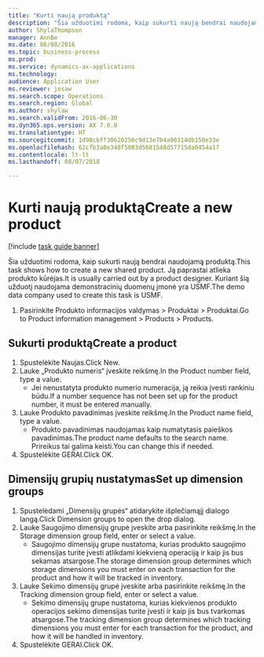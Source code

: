 ```yaml
--- 
title: "Kurti naują produktą"
description: "Šia užduotimi rodoma, kaip sukurti naują bendrai naudojamą produktą."
author: ShylaThompson
manager: AnnBe
ms.date: 06/08/2016
ms.topic: business-process
ms.prod: 
ms.service: dynamics-ax-applications
ms.technology: 
audience: Application User
ms.reviewer: josaw
ms.search.scope: Operations
ms.search.region: Global
ms.author: shylaw
ms.search.validFrom: 2016-06-30
ms.dyn365.ops.version: AX 7.0.0
ms.translationtype: HT
ms.sourcegitcommit: 1d98cbff30620256c9d13e7b4a90314db150e33e
ms.openlocfilehash: 62cfb3a8e348f5083d5681548d57715da0454a17
ms.contentlocale: lt-lt
ms.lasthandoff: 08/07/2018

---
```

# <a name="create-a-new-product"></a><span data-ttu-id="ba000-103">Kurti naują produktą</span><span class="sxs-lookup"><span data-stu-id="ba000-103">Create a new product</span></span>

[!include [task guide banner](../../includes/task-guide-banner.md)]

<span data-ttu-id="ba000-104">Šia užduotimi rodoma, kaip sukurti naują bendrai naudojamą produktą.</span><span class="sxs-lookup"><span data-stu-id="ba000-104">This task shows how to create a new shared product.</span></span> <span data-ttu-id="ba000-105">Ją paprastai atlieka produkto kūrėjas.</span><span class="sxs-lookup"><span data-stu-id="ba000-105">It is usually carried out by a product designer.</span></span> <span data-ttu-id="ba000-106">Kuriant šią užduotį naudojama demonstracinių duomenų įmonė yra USMF.</span><span class="sxs-lookup"><span data-stu-id="ba000-106">The demo data company used to create this task is USMF.</span></span>

1. <span data-ttu-id="ba000-107">Pasirinkite Produkto informacijos valdymas > Produktai > Produktai.</span><span class="sxs-lookup"><span data-stu-id="ba000-107">Go to Product information management > Products > Products.</span></span>

## <a name="create-a-product"></a><span data-ttu-id="ba000-108">Sukurti produktą</span><span class="sxs-lookup"><span data-stu-id="ba000-108">Create a product</span></span>
1. <span data-ttu-id="ba000-109">Spustelėkite Naujas.</span><span class="sxs-lookup"><span data-stu-id="ba000-109">Click New.</span></span>
2. <span data-ttu-id="ba000-110">Lauke „Produkto numeris“ įveskite reikšmę.</span><span class="sxs-lookup"><span data-stu-id="ba000-110">In the Product number field, type a value.</span></span>
    * <span data-ttu-id="ba000-111">Jei nenustatyta produkto numerio numeracija, ją reikia įvesti rankiniu būdu.</span><span class="sxs-lookup"><span data-stu-id="ba000-111">If a number sequence has not been set up for the product number, it must be entered manually.</span></span>  
3. <span data-ttu-id="ba000-112">Lauke Produkto pavadinimas įveskite reikšmę.</span><span class="sxs-lookup"><span data-stu-id="ba000-112">In the Product name field, type a value.</span></span>
    * <span data-ttu-id="ba000-113">Produkto pavadinimas naudojamas kaip numatytasis paieškos pavadinimas.</span><span class="sxs-lookup"><span data-stu-id="ba000-113">The product name defaults to the search name.</span></span> <span data-ttu-id="ba000-114">Prireikus tai galima keisti.</span><span class="sxs-lookup"><span data-stu-id="ba000-114">You can change this if needed.</span></span>  
4. <span data-ttu-id="ba000-115">Spustelėkite GERAI.</span><span class="sxs-lookup"><span data-stu-id="ba000-115">Click OK.</span></span>

## <a name="set-up-dimension-groups"></a><span data-ttu-id="ba000-116">Dimensijų grupių nustatymas</span><span class="sxs-lookup"><span data-stu-id="ba000-116">Set up dimension groups</span></span>
1. <span data-ttu-id="ba000-117">Spustelėdami „Dimensijų grupės“ atidarykite išplečiamąjį dialogo langą.</span><span class="sxs-lookup"><span data-stu-id="ba000-117">Click Dimension groups to open the drop dialog.</span></span>
2. <span data-ttu-id="ba000-118">Lauke Saugojimo dimensijų grupė įveskite arba pasirinkite reikšmę.</span><span class="sxs-lookup"><span data-stu-id="ba000-118">In the Storage dimension group field, enter or select a value.</span></span>
    * <span data-ttu-id="ba000-119">Saugojimo dimensijų grupe nustatoma, kurias produkto saugojimo dimensijas turite įvesti atlikdami kiekvieną operaciją ir kaip jis bus sekamas atsargose.</span><span class="sxs-lookup"><span data-stu-id="ba000-119">The storage dimension group determines which storage dimensions you must enter on each transaction for the product and how it will be tracked in inventory.</span></span>  
3. <span data-ttu-id="ba000-120">Lauke Sekimo dimensijų grupė įveskite arba pasirinkite reikšmę.</span><span class="sxs-lookup"><span data-stu-id="ba000-120">In the Tracking dimension group field, enter or select a value.</span></span>
    * <span data-ttu-id="ba000-121">Sekimo dimensijų grupe nustatoma, kurias kiekvienos produkto operacijos sekimo dimensijas turite įvesti ir kaip jis bus tvarkomas atsargose.</span><span class="sxs-lookup"><span data-stu-id="ba000-121">The tracking dimension group determines which tracking dimensions you must enter for each transaction for the product, and how it will be handled in inventory.</span></span>  
4. <span data-ttu-id="ba000-122">Spustelėkite GERAI.</span><span class="sxs-lookup"><span data-stu-id="ba000-122">Click OK.</span></span>


